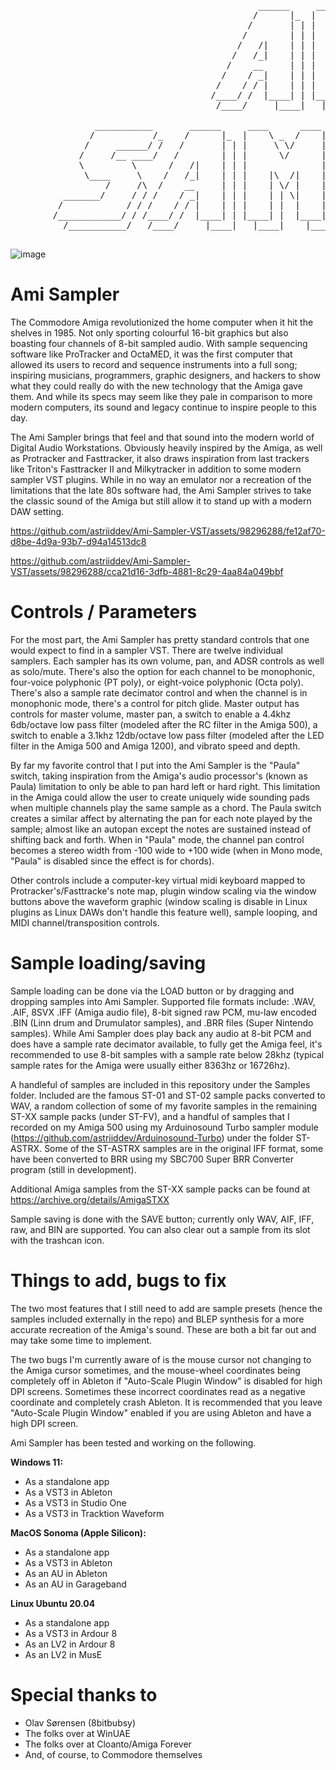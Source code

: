 <pre>                               
                
                                               ______     ____      ____     ____
                                              /      |_  |    \ _  /    |_  |    |_
                                             /       | | |     \ \/     | | |    | |
                                            /        | | |      \/      | | |    | |
                                           /   /|    | | |              | | |    | |
                                          /   /_|    | | |    |\  /|    | | |    | |
                                         /    __     | | |    | \/ |    | | |    | |
                                        /    / _|    | | |    | | \|    | | |    | |
                                       /    / / |    | | |    | |  |    | | |    | |
                                      /____/ /  |____| | |____| |  |____| | |____| |
                                       /____/     |____|   |____|    |____|   |____|
        
                ___________       ______     ____      ____     _________      ____            _________     _________
               /           /_    /      |_  |    \ _  /    |_  |     _   \    |    |_         |         |_  |     _   \__
              /     ______/ /   /       | | |     \ \/     | | |    | \   \   |    | |        |     ____| | |    | \   \ \
             /     /__ ____/   /        | | |      \/      | | |    |  |   |  |    | |        |    |  ____| |    |  |   | \
             \         \      /   /|    | | |              | | |    |_/   / | |    | |        |    |_|      |    |_/   /   |
              \____     \    /   /_|    | | |    |\  /|    | | |     ____/ /  |    | |        |     __|_    |        _/   /
                  /     /\  /    __     | | |    | \/ |    | | |    |  ___/   |    | |        |    |  __|   |        \  _/
          _______/     / / /    / _|    | | |    | | \|    | | |    | |       |    |_|____    |    |_|__    |    |\   \ \
         /            / / /    / / |    | | |    | |  |    | | |    | |       |           |_  |         |_  |    | \   \ \
        /____________/ / /____/ /  |____| | |____| |  |____| | |____| |       |___________| | |_________| | |____|  \___\ \
          /___________/   /____/     |____|   |____|    |____|   |____|         |___________|   |_________|   |____|   \___\
  
</pre>

![image](https://github.com/astriiddev/Ami-Sampler/assets/98296288/e3523618-9c2a-4b76-9183-02e9512bea2b)

# Ami Sampler
The Commodore Amiga revolutionized the home computer when it hit the shelves in 1985. Not only sporting colourful 16-bit graphics but also boasting four channels of 8-bit sampled audio. With sample sequencing software like ProTracker and OctaMED, it was the first computer that allowed its users to record and sequence instruments into a full song; inspiring musicians, programmers, graphic designers, and hackers to show what they could really do with the new technology that the Amiga gave them. And while its specs may seem like they pale in comparison to more modern computers, its sound and legacy continue to inspire people to this day.

The Ami Sampler brings that feel and that sound into the modern world of Digital Audio Workstations. Obviously heavily inspired by the Amiga, as well as Protracker and Fasttracker, it also draws inspiration from last trackers like Triton's Fasttracker II and Milkytracker in addition to some modern sampler VST plugins. While in no way an emulator nor a recreation of the limitations that the late 80s software had, the Ami Sampler strives to take the classic sound of the Amiga but still allow it to stand up with a modern DAW setting.

https://github.com/astriiddev/Ami-Sampler-VST/assets/98296288/fe12af70-d8be-4d9a-93b7-d94a14513dc8

https://github.com/astriiddev/Ami-Sampler-VST/assets/98296288/cca21d16-3dfb-4881-8c29-4aa84a049bbf

# Controls / Parameters
For the most part, the Ami Sampler has pretty standard controls that one would expect to find in a sampler VST. There are twelve individual samplers. Each sampler has its own volume, pan, and ADSR controls as well as solo/mute. There's also the option for each channel to be monophonic, four-voice polyphonic (PT poly), or eight-voice polyphonic (Octa poly). There's also a sample rate decimator control and when the channel is in monophonic mode, there's a control for pitch glide. Master output has controls for master volume, master pan, a switch to enable a 4.4khz 6db/octave low pass filter (modeled after the RC filter in the Amiga 500), a switch to enable a 3.1khz 12db/octave low pass filter (modeled after the LED filter in the Amiga 500 and Amiga 1200), and vibrato speed and depth.

By far my favorite control that I put into the Ami Sampler is the "Paula" switch, taking inspiration from the Amiga's audio processor's (known as Paula) limitation to only be able to pan hard left or hard right. This limitation in the Amiga could allow the user to create uniquely wide sounding pads when multiple channels play the same sample as a chord. The Paula switch creates a similar affect by alternating the pan for each  note played by the sample; almost like an autopan except the notes are sustained instead of shifting back and forth. When in "Paula" mode, the channel pan control becomes a stereo width from -100 wide to +100 wide (when in Mono mode, "Paula" is disabled since the effect is for chords).  

Other controls include a computer-key virtual midi keyboard mapped to Protracker's/Fasttracke's note map, plugin window scaling via the window buttons above the waveform graphic (window scaling is disable in Linux plugins as Linux DAWs don't handle this feature well), sample looping, and MIDI channel/transposition controls.

# Sample loading/saving
Sample loading can be done via the LOAD button or by dragging and dropping samples into Ami Sampler. Supported file formats include: .WAV, .AIF, 8SVX .IFF (Amiga audio file), 8-bit signed raw PCM, mu-law encoded .BIN (Linn drum and Drumulator samples), and .BRR files (Super Nintendo samples). While Ami Sampler does play back any audio at 8-bit PCM and does have a sample rate decimator available, to fully get the Amiga feel, it's recommended to use 8-bit samples with a sample rate below 28khz (typical sample rates for the Amiga were usually either 8363hz or 16726hz). 

A handleful of samples are included in this repository under the Samples folder. Included are the famous ST-01 and ST-02 sample packs converted to WAV, a random collection of some of my favorite samples in the remaining ST-XX sample packs (under ST-FV), and a handful of samples that I recorded on my Amiga 500 using my Arduinosound Turbo sampler module (https://github.com/astriiddev/Arduinosound-Turbo) under the folder ST-ASTRX. Some of the ST-ASTRX samples are in the original IFF format, some have been converted to BRR using my SBC700 Super BRR Converter program (still in development).

Additional Amiga samples from the ST-XX sample packs can be found at https://archive.org/details/AmigaSTXX

Sample saving is done with the SAVE button; currently only WAV, AIF, IFF, raw, and BIN are supported. You can also clear out a sample from its slot with the trashcan icon.

# Things to add, bugs to fix
The two most features that I still need to add are sample presets (hence the samples included externally in the repo) and BLEP synthesis for a more accurate recreation of the Amiga's sound. These are both a bit far out and may take some time to implement.

The two bugs I'm currently aware of is the mouse cursor not changing to the Amiga cursor sometimes, and the mouse-wheel coordinates being completely off in Ableton if "Auto-Scale Plugin Window" is disabled for high DPI screens. Sometimes these incorrect coordinates read as a negative coordinate and completely crash Ableton. It is recommended that you leave "Auto-Scale Plugin Window" enabled if you are using Ableton and have a high DPI screen.

Ami Sampler has been tested and working on the following.

**Windows 11:**
- As a standalone app
- As a VST3 in Ableton
- As a VST3 in Studio One
- As a VST3 in Tracktion Waveform

**MacOS Sonoma (Apple Silicon):**
- As a standalone app
- As a VST3 in Ableton
- As an AU in Ableton
- As an AU in Garageband

**Linux Ubuntu 20.04**
- As a standalone app
- As a VST3 in Ardour 8
- As an LV2 in Ardour 8
- As an LV2 in MusE

# Special thanks to

 - Olav Sørensen (8bitbubsy)
 - The folks over at WinUAE
 - The folks over at Cloanto/Amiga Forever
 - And, of course, to Commodore themselves
